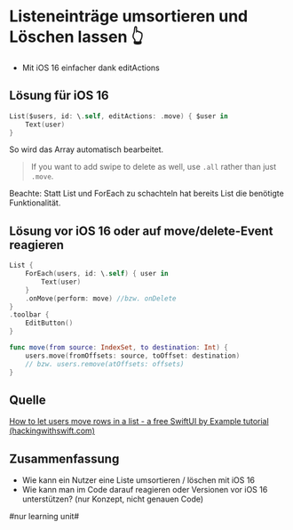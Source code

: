 # Listeneinträge umsortieren und Löschen lassen 👆

- Mit iOS 16 einfacher dank editActions


## Lösung für iOS 16

```swift
List($users, id: \.self, editActions: .move) { $user in
	Text(user)
}
```

So wird das Array automatisch bearbeitet.

> If you want to add swipe to delete as well, use `.all` rather than just `.move`.

Beachte: Statt List und ForEach zu schachteln hat bereits List die benötigte Funktionalität.

## Lösung vor iOS 16 oder auf move/delete-Event reagieren

```swift
List {
	ForEach(users, id: \.self) { user in
		Text(user)
	}
	.onMove(perform: move) //bzw. onDelete
}
.toolbar {
	EditButton()
}
```

```swift
func move(from source: IndexSet, to destination: Int) {
	users.move(fromOffsets: source, toOffset: destination)
	// bzw. users.remove(atOffsets: offsets)
}
```

## Quelle

[How to let users move rows in a list - a free SwiftUI by Example tutorial (hackingwithswift.com)][1]

## Zusammenfassung
- Wie kann ein Nutzer eine Liste umsortieren / löschen mit iOS 16
- Wie kann man im Code darauf reagieren oder Versionen vor iOS 16 unterstützen? (nur Konzept, nicht genauen Code)

[1]:	https://www.hackingwithswift.com/quick-start/swiftui/how-to-let-users-move-rows-in-a-list

#nur learning unit#